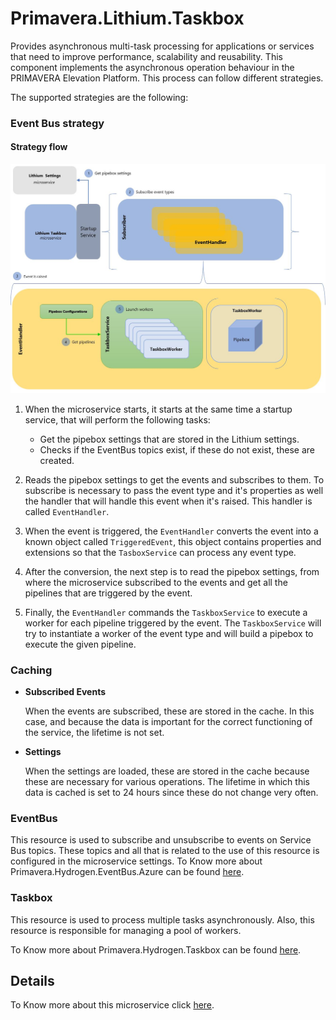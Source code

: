 # Primavera.Lithium.Taskbox

Provides asynchronous multi-task processing for applications or services that need to improve performance, scalability and reusability. This component implements the asynchronous operation behaviour in the PRIMAVERA Elevation Platform. This process can follow different strategies.

The supported strategies are the following:

### Event Bus strategy

#### Strategy flow 

<img src="./_assets/tbx_schema.png" width="1000">


1. When the microservice starts, it starts at the same time a startup service, that will perform the following tasks:
    - Get the pipebox settings that are stored in the Lithium settings.
    - Checks if the EventBus topics exist, if these do not exist, these are created.

2. Reads the pipebox settings to get the events and subscribes to them. To subscribe is necessary to pass the event type and it's properties as well the handler that will handle this event when it's raised. This handler is called `EventHandler`.

3. When the event is triggered, the `EventHandler` converts the event into a known object called `TriggeredEvent`, this object contains properties and extensions so that the `TasboxService` can process any event type.

4. After the conversion, the next step is to read the pipebox settings, from where the microservice subscribed to the events and get all the pipelines that are triggered by the event.

5. Finally, the `EventHandler` commands the `TaskboxService` to execute a worker for each pipeline triggered by the event. The `TaskboxService` will try to instantiate a worker of the event type and will build a pipebox to execute the given pipeline.


### Caching

- **Subscribed Events**

  When the events are subscribed, these are stored in the cache. In this case, and because the data is important for the correct functioning of the service, the lifetime is not set.

- **Settings**

    When the settings are loaded, these are stored in the cache because these are necessary for various operations. The lifetime in which this data is cached is set to 24 hours since these do not change very often.

### EventBus

This resource is used to subscribe and unsubscribe to events on Service Bus topics. These topics and all that is related to the use of this resource is configured in the microservice settings.
To Know more about Primavera.Hydrogen.EventBus.Azure can be found [here](../../../../ref/hydrogen-2.0/EventBus.Azure.md#Primavera.Hydrogen.EventBus.Azure).

### Taskbox

This resource is used to process multiple tasks asynchronously. Also, this resource is responsible for managing a pool of workers. 

To Know more about Primavera.Hydrogen.Taskbox can be found [here](../../../../ref/hydrogen-2.0/Taskbox.md).

## Details

To Know more about this microservice click [here](https://tfs.primaverabss.com/tfs/P.TEC.Elevation/Lithium/_versionControl?path=%24%2FLithium%2FMicroservices%2FCommon%2FTBX%2FMainline%2Freadme.md&version=T&_a=preview).


